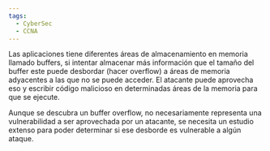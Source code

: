 ```yaml
---
tags:
  - CyberSec
  - CCNA
---
```

Las aplicaciones tiene diferentes áreas de almacenamiento en memoria llamado buffers, si intentar almacenar más información que el tamaño del buffer este puede desbordar (hacer overflow) a áreas de memoria adyacentes a las que no se puede acceder. El atacante puede aprovecha eso y escribir código malicioso en determinadas  áreas de la memoria para que se ejecute. 

Aunque se descubra un buffer overflow, no necesariamente representa una vulnerabilidad a ser aprovechada por un atacante, se necesita un estudio extenso para poder determinar si ese desborde es vulnerable a algún ataque. 